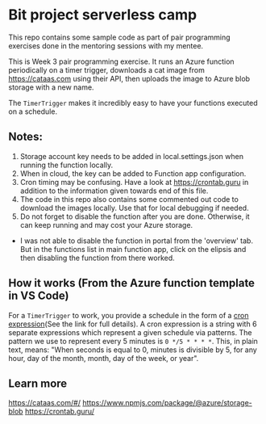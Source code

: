 # Bit project serverless camp
This repo contains some sample code as part of pair programming exercises done in the mentoring sessions with my mentee.

This is Week 3 pair programming exercise. It runs an Azure function periodically on a timer trigger, downloads a cat image from https://cataas.com using their API, then uploads the image to Azure blob storage with a new name.

The `TimerTrigger` makes it incredibly easy to have your functions executed on a schedule. 


## Notes:
1. Storage account key needs to be added in local.settings.json when running the function locally.
2. When in cloud, the key can be added to Function app configuration.
3. Cron timing may be confusing. Have a look at https://crontab.guru in addition to the information given towards end of this file.
4. The code in this repo also contains some commented out code to download the images locally. Use that for local debugging if needed.
5. Do not forget to disable the function after you are done. Otherwise, it can keep running and may cost your Azure storage. 
  * I was not able to disable the function in portal from the 'overview' tab. But in the functions list in main function app, click on the elipsis and then disabling the function from there worked.

## How it works (From the Azure function template in VS Code)

For a `TimerTrigger` to work, you provide a schedule in the form of a [cron expression](https://en.wikipedia.org/wiki/Cron#CRON_expression)(See the link for full details). A cron expression is a string with 6 separate expressions which represent a given schedule via patterns. The pattern we use to represent every 5 minutes is `0 */5 * * * *`. This, in plain text, means: "When seconds is equal to 0, minutes is divisible by 5, for any hour, day of the month, month, day of the week, or year".

## Learn more

https://cataas.com/#/
https://www.npmjs.com/package/@azure/storage-blob
https://crontab.guru/

